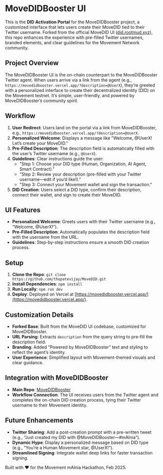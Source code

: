 # MoveDIDBooster UI

This is the **DID Activation Portal** for the MoveDIDBooster project, a customized interface that lets users create their MoveDID tied to their Twitter username. Forked from the official MoveDID UI ([did.rootmud.xyz](https://did.rootmud.xyz/)), this repo enhances the experience with pre-filled Twitter usernames, branded elements, and clear guidelines for the Movement Network community.

## Project Overview
The MoveDIDBooster UI is the on-chain counterpart to the MoveDIDBooster Twitter agent. When users arrive via a link from the agent (e.g., `https://movedidbooster.vercel.app/?description=@UserX`), they’re greeted with a personalized interface to create their decentralized identity (DID) on the Movement testnet. It’s simple, user-friendly, and powered by MoveDIDBooster’s community spirit.

## Workflow
1. **User Redirect**: Users land on the portal via a link from MoveDIDBooster, e.g., `https://movedidbooster.vercel.app/?description=@UserX`.
2. **Personalized Welcome**: Displays a message like "Welcome, @UserX! Let’s create your MoveDID."
3. **Pre-Filled Description**: The description field is automatically filled with the user’s Twitter username (e.g., `@UserX`).
4. **Guidelines**: Clear instructions guide the user:
   - "Step 1: Choose your DID type (Human, Organization, AI Agent, Smart Contract)."
   - "Step 2: Review your description (pre-filled with your Twitter username—edit if you’d like!)."
   - "Step 3: Connect your Movement wallet and sign the transaction."
5. **DID Creation**: Users select a DID type, confirm their description, connect their wallet, and sign to create their MoveDID.

## UI Features
- **Personalized Welcome**: Greets users with their Twitter username (e.g., “Welcome, @UserX!”).
- **Pre-Filled Description**: Automatically populates the description field with the username from the URL.
- **Guidelines**: Step-by-step instructions ensure a smooth DID creation process.

## Setup
1. **Clone the Repo**: `git clone https://github.com/thopatevijay/MoveDID.git`
2. **Install Dependencies**: `npm install`
4. **Run Locally**: `npm run dev`
5. **Deploy**: Deployed on Vercel at [https://movedidbooster.vercel.app/](https://movedidbooster.vercel.app/).

## Customization Details
- **Forked Base**: Built from the MoveDID UI codebase, customized for MoveDIDBooster.
- **URL Parsing**: Extracts `description` from the query string to pre-fill the description field.
- **Branding**: Added “Powered by MoveDIDBooster” text and styling to reflect the agent’s identity.
- **User Experience**: Simplified layout with Movement-themed visuals and clear guidance.

## Integration with MoveDIDBooster
- **Main Repo**: [MoveDIDBooster](https://github.com/thopatevijay/MoveDIDBooster)
- **Workflow Connection**: The UI receives users from the Twitter agent and completes the on-chain DID creation process, tying their Twitter username to their Movement identity.

## Future Enhancements
- **Twitter Sharing**: Add a post-creation prompt with a pre-written tweet (e.g., “Just created my DID with @MoveDIDBooster—#mAInia”).
- **Dynamic Hype**: Display a personalized message based on DID type (e.g., “You’re a Human Movement star, @UserX!”).
- **Streamlined Signing**: Integrate wallet deep links for faster transaction signing.

Built with ❤️ for the Movement mAInia Hackathon, Feb 2025.